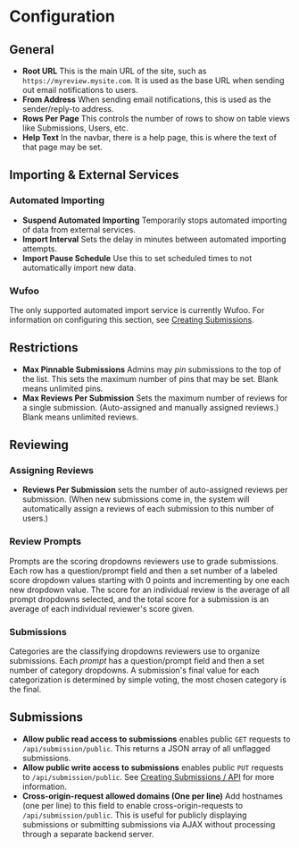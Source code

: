 # Configuration

## General

* **Root URL** This is the main URL of the site, such as `https://myreview.mysite.com`. It is used as the base URL when sending out email notifications to users.
* **From Address** When sending email notifications, this is used as the sender/reply-to address.
* **Rows Per Page** This controls the number of rows to show on table views like Submissions, Users, etc.
* **Help Text** In the navbar, there is a help page, this is where the text of that page may be set.

## Importing & External Services

### Automated Importing

* **Suspend Automated Importing** Temporarily stops automated importing of data from external services.
* **Import Interval** Sets the delay in minutes between automated importing attempts.
* **Import Pause Schedule** Use this to set scheduled times to not automatically import new data.

### Wufoo

The only supported automated import service is currently Wufoo. For information on configuring this section, see [Creating Submissions](Creating%20Submissions.md).

## Restrictions

* **Max Pinnable Submissions** Admins may _pin_ submissions to the top of the list. This sets the maximum number of pins that may be set. Blank means unlimited pins.
* **Max Reviews Per Submission** Sets the maximum number of reviews for a single submission. (Auto-assigned and manually assigned reviews.) Blank means unlimited reviews.

## Reviewing

### Assigning Reviews

* **Reviews Per Submission** sets the number of auto-assigned reviews per submission. (When new submissions come in, the system will automatically assign a reviews of each submission to this number of users.)

### Review Prompts

Prompts are the scoring dropdowns reviewers use to grade submissions. Each row has a question/prompt field and then a set number of a labeled score dropdown values starting with 0 points and incrementing by one each new dropdown value. The score for an individual review is the average of all prompt dropdowns selected, and the total score for a submission is an average of each individual reviewer's score given.

### Submissions

Categories are the classifying dropdowns reviewers use to organize submissions. Each _prompt_ has a question/prompt field and then a set number of category dropdowns. A submission's final value for each categorization is determined by simple voting, the most chosen category is the final.

## Submissions

* **Allow public read access to submissions** enables public `GET` requests to `/api/submission/public`. This returns a JSON array of all unflagged submissions.
* **Allow public write access to submissions** enables public `PUT` requests to `/api/submission/public`. See [Creating Submissions / API](Creating%20Submissions.md#API) for more information.
* **Cross-origin-request allowed domains (One per line)** Add hostnames (one per line) to this field to enable cross-origin-requests to `/api/submission/public`. This is useful for publicly displaying submissions or submitting submissions via AJAX without processing through a separate backend server.
